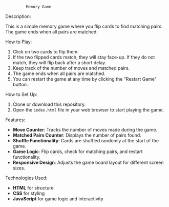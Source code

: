              Memory Game

Description:

This is a simple memory game where you flip cards to find matching pairs. The game ends when all pairs are matched.

How to Play:

1. Click on two cards to flip them.
2. If the two flipped cards match, they will stay face-up. If they do not match, they will flip back after a short delay.
3. Keep track of the number of moves and matched pairs.
4. The game ends when all pairs are matched.
5. You can restart the game at any time by clicking the "Restart Game" button.

How to Set Up:

1. Clone or download this repository.
2. Open the `index.html` file in your web browser to start playing the game.

Features:

- **Move Counter**: Tracks the number of moves made during the game.
- **Matched Pairs Counter**: Displays the number of pairs found.
- **Shuffle Functionality**: Cards are shuffled randomly at the start of the game.
- **Game Logic**: Flip cards, check for matching pairs, and restart functionality.
- **Responsive Design**: Adjusts the game board layout for different screen sizes.

Technologies Used:

- **HTML** for structure
- **CSS** for styling
- **JavaScript** for game logic and interactivity


